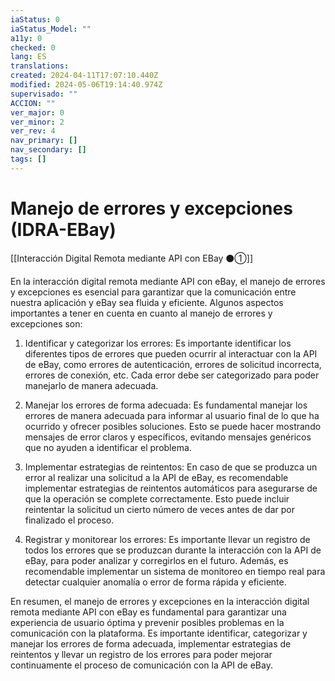 ```yaml
---
iaStatus: 0
iaStatus_Model: ""
a11y: 0
checked: 0
lang: ES
translations: 
created: 2024-04-11T17:07:10.440Z
modified: 2024-05-06T19:14:40.974Z
supervisado: ""
ACCION: ""
ver_major: 0
ver_minor: 2
ver_rev: 4
nav_primary: []
nav_secondary: []
tags: []
---
```

# Manejo de errores y excepciones (IDRA-EBay)

[[Interacción Digital Remota mediante API con EBay ⚫①]]

En la interacción digital remota mediante API con eBay, el manejo de errores y excepciones es esencial para garantizar que la comunicación entre nuestra aplicación y eBay sea fluida y eficiente. Algunos aspectos importantes a tener en cuenta en cuanto al manejo de errores y excepciones son:

1. Identificar y categorizar los errores: Es importante identificar los diferentes tipos de errores que pueden ocurrir al interactuar con la API de eBay, como errores de autenticación, errores de solicitud incorrecta, errores de conexión, etc. Cada error debe ser categorizado para poder manejarlo de manera adecuada.

2. Manejar los errores de forma adecuada: Es fundamental manejar los errores de manera adecuada para informar al usuario final de lo que ha ocurrido y ofrecer posibles soluciones. Esto se puede hacer mostrando mensajes de error claros y específicos, evitando mensajes genéricos que no ayuden a identificar el problema.

3. Implementar estrategias de reintentos: En caso de que se produzca un error al realizar una solicitud a la API de eBay, es recomendable implementar estrategias de reintentos automáticos para asegurarse de que la operación se complete correctamente. Esto puede incluir reintentar la solicitud un cierto número de veces antes de dar por finalizado el proceso.

4. Registrar y monitorear los errores: Es importante llevar un registro de todos los errores que se produzcan durante la interacción con la API de eBay, para poder analizar y corregirlos en el futuro. Además, es recomendable implementar un sistema de monitoreo en tiempo real para detectar cualquier anomalía o error de forma rápida y eficiente.

En resumen, el manejo de errores y excepciones en la interacción digital remota mediante API con eBay es fundamental para garantizar una experiencia de usuario óptima y prevenir posibles problemas en la comunicación con la plataforma. Es importante identificar, categorizar y manejar los errores de forma adecuada, implementar estrategias de reintentos y llevar un registro de los errores para poder mejorar continuamente el proceso de comunicación con la API de eBay.
